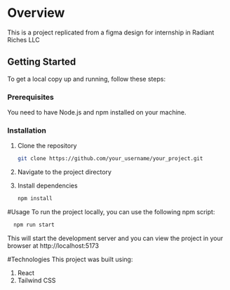 # Overview

This is a project replicated from a figma design for internship in Radiant Riches LLC

## Getting Started

To get a local copy up and running, follow these steps:

### Prerequisites

You need to have Node.js and npm installed on your machine.

### Installation

1. Clone the repository
   ```sh
   git clone https://github.com/your_username/your_project.git
   
2. Navigate to the project directory
   
3. Install dependencies
   ```sh
   npm install
   
#Usage
To run the project locally, you can use the following npm script: 
```sh
  npm run start
```
This will start the development server and you can view the project in your browser at http://localhost:5173

#Technologies
This project was built using:

1. React
2. Tailwind CSS
